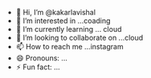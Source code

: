 - 👋 Hi, I’m @kakarlavishal
- 👀 I’m interested in ...coading
- 🌱 I’m currently learning ... cloud
- 💞️ I’m looking to collaborate on ...cloud
- 📫 How to reach me ...instagram
- 😄 Pronouns: ...
- ⚡ Fun fact: ...

<!---
kakarlavishal/kakarlavishal is a ✨ special ✨ repository because its `README.md` (this file) appears on your GitHub profile.
You can click the Preview link to take a look at your changes.
--->
